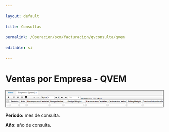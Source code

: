 ```yaml
---

layout: default

title: Consultas

permalink: /Operacion/scm/facturacion/qvconsulta/qvem

editable: si

---
```




# Ventas por Empresa - QVEM



![](qvem.png)



**Periodo:** mes de consulta.  

**Año:** año de consulta.  










